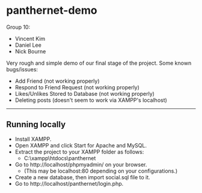 # panthernet-demo

Group 10:
- Vincent Kim
- Daniel Lee
- Nick Bourne

Very rough and simple demo of our final stage of the project. Some known bugs/issues:
- Add Friend (not working properly)
- Respond to Friend Request (not working properly)
- Likes/Unlikes Stored to Database (not working properly)
- Deleting posts (doesn't seem to work via XAMPP's localhost)

---

## Running locally
- Install XAMPP.
- Open XAMPP and click Start for Apache and MySQL.
- Extract the project to your XAMPP folder as follows:
  - C:\xampp\htdocs\panthernet
- Go to http://localhost/phpmyadmin/ on your browser.
  - (This may be localhost:80 depending on your configurations.)
- Create a new database, then import social.sql file to it.
- Go to http://localhost/panthernet/login.php.
